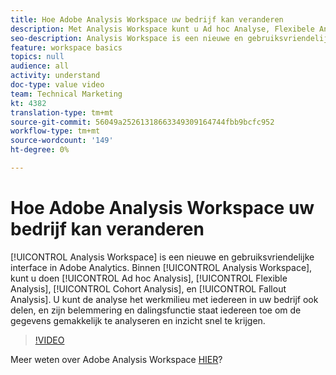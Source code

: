 ```yaml
---
title: Hoe Adobe Analysis Workspace uw bedrijf kan veranderen
description: Met Analysis Workspace kunt u Ad hoc Analyse, Flexibele Analyse, CohortAnalyse, en Analyse van de Uitval doen.
seo-description: Analysis Workspace is een nieuwe en gebruiksvriendelijke interface in Adobe Analytics. In Analysis Workspace kunt u Ad hoc Analyse, Flexibele Analyse, CohortAnalyse, en Analyse van de Uitval doen. U kunt de analyse het werkmilieu met iedereen in uw bedrijf ook delen, en zijn belemmering en dalingsfunctie staat iedereen toe om de gegevens gemakkelijk te analyseren en inzicht snel te krijgen.
feature: workspace basics
topics: null
audience: all
activity: understand
doc-type: value video
team: Technical Marketing
kt: 4382
translation-type: tm+mt
source-git-commit: 56049a25261318663349309164744fbb9bcfc952
workflow-type: tm+mt
source-wordcount: '149'
ht-degree: 0%

---
```



# Hoe Adobe Analysis Workspace uw bedrijf kan veranderen

[!UICONTROL Analysis Workspace] is een nieuwe en gebruiksvriendelijke interface in Adobe Analytics. Binnen [!UICONTROL Analysis Workspace], kunt u doen [!UICONTROL Ad hoc Analysis], [!UICONTROL Flexible Analysis], [!UICONTROL Cohort Analysis], en [!UICONTROL Fallout Analysis]. U kunt de analyse het werkmilieu met iedereen in uw bedrijf ook delen, en zijn belemmering en dalingsfunctie staat iedereen toe om de gegevens gemakkelijk te analyseren en inzicht snel te krijgen.

>[!VIDEO](https://video.tv.adobe.com/v/31501/?quality=12)

Meer weten over Adobe Analysis Workspace [HIER](https://www.adobe.com/analytics/ad-hoc-analysis.html?sdid=T32PLYTV&amp;mv=search)?
